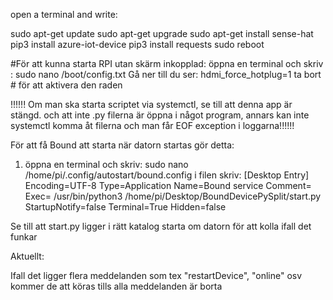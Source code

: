 open a terminal and write:

sudo apt-get update
sudo apt-get upgrade
sudo apt-get install sense-hat
pip3 install azure-iot-device
pip3 install requests
sudo reboot

#För att kunna starta RPI utan skärm inkopplad:
öppna en terminal och skriv :
sudo nano /boot/config.txt
Gå ner till du ser:
hdmi_force_hotplug=1
ta bort # för att aktivera den raden



 !!!!!! Om man ska starta scriptet via systemctl, se till att denna app är stängd. 
och att inte .py filerna är öppna i något program, annars kan inte systemctl 
 komma åt filerna och man får EOF exception i loggarna!!!!!!


För att få Bound att starta när datorn startas gör detta:
1. öppna en terminal och skriv:
 sudo nano /home/pi/.config/autostart/bound.config
 i filen skriv:
[Desktop Entry]
Encoding=UTF-8
Type=Application
Name=Bound service
Comment=
Exec= /usr/bin/python3 /home/pi/Desktop/BoundDevicePySplit/start.py
StartupNotify=false
Terminal=True
Hidden=false


Se till att start.py ligger i rätt katalog
starta om datorn för att kolla ifall det funkar





Aktuellt:

Ifall det ligger flera meddelanden som tex "restartDevice", "online" osv kommer de att köras tills alla meddelanden är borta
